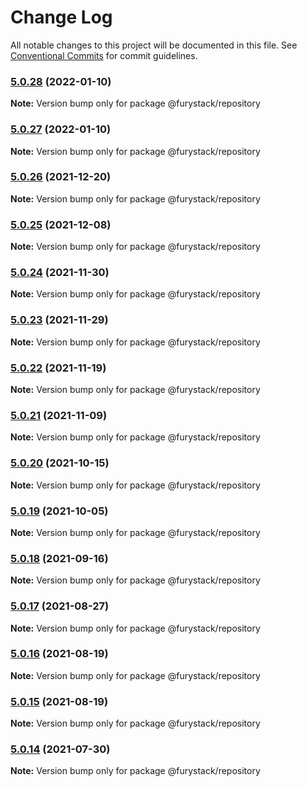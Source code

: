 # Change Log

All notable changes to this project will be documented in this file.
See [Conventional Commits](https://conventionalcommits.org) for commit guidelines.

### [5.0.28](https://github.com/furystack/furystack/compare/@furystack/repository@5.0.26...@furystack/repository@5.0.28) (2022-01-10)

**Note:** Version bump only for package @furystack/repository






### [5.0.27](https://github.com/furystack/furystack/compare/@furystack/repository@5.0.26...@furystack/repository@5.0.27) (2022-01-10)

**Note:** Version bump only for package @furystack/repository






### [5.0.26](https://github.com/furystack/furystack/compare/@furystack/repository@5.0.25...@furystack/repository@5.0.26) (2021-12-20)

**Note:** Version bump only for package @furystack/repository






### [5.0.25](https://github.com/furystack/furystack/compare/@furystack/repository@5.0.24...@furystack/repository@5.0.25) (2021-12-08)

**Note:** Version bump only for package @furystack/repository






### [5.0.24](https://github.com/furystack/furystack/compare/@furystack/repository@5.0.23...@furystack/repository@5.0.24) (2021-11-30)

**Note:** Version bump only for package @furystack/repository






### [5.0.23](https://github.com/furystack/furystack/compare/@furystack/repository@5.0.22...@furystack/repository@5.0.23) (2021-11-29)

**Note:** Version bump only for package @furystack/repository






### [5.0.22](https://github.com/furystack/furystack/compare/@furystack/repository@5.0.21...@furystack/repository@5.0.22) (2021-11-19)

**Note:** Version bump only for package @furystack/repository






### [5.0.21](https://github.com/furystack/furystack/compare/@furystack/repository@5.0.20...@furystack/repository@5.0.21) (2021-11-09)

**Note:** Version bump only for package @furystack/repository






### [5.0.20](https://github.com/furystack/furystack/compare/@furystack/repository@5.0.19...@furystack/repository@5.0.20) (2021-10-15)

**Note:** Version bump only for package @furystack/repository






### [5.0.19](https://github.com/furystack/furystack/compare/@furystack/repository@5.0.18...@furystack/repository@5.0.19) (2021-10-05)

**Note:** Version bump only for package @furystack/repository






### [5.0.18](https://github.com/furystack/furystack/compare/@furystack/repository@5.0.17...@furystack/repository@5.0.18) (2021-09-16)

**Note:** Version bump only for package @furystack/repository






### [5.0.17](https://github.com/furystack/furystack/compare/@furystack/repository@5.0.16...@furystack/repository@5.0.17) (2021-08-27)

**Note:** Version bump only for package @furystack/repository






### [5.0.16](https://github.com/furystack/furystack/compare/@furystack/repository@5.0.15...@furystack/repository@5.0.16) (2021-08-19)

**Note:** Version bump only for package @furystack/repository






### [5.0.15](https://github.com/furystack/furystack/compare/@furystack/repository@4.0.6...@furystack/repository@5.0.15) (2021-08-19)

**Note:** Version bump only for package @furystack/repository






### [5.0.14](https://github.com/furystack/furystack/compare/@furystack/repository@4.0.6...@furystack/repository@5.0.14) (2021-07-30)

**Note:** Version bump only for package @furystack/repository
